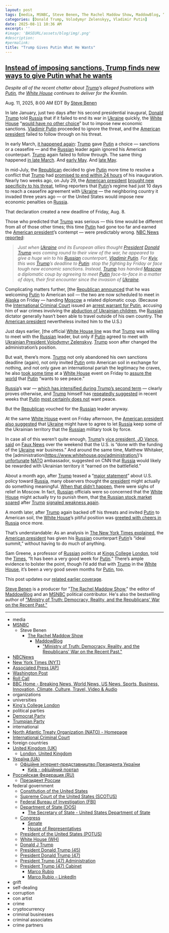 ```yaml
---
layout: post
tags: [media, MSNBC, Steve Benen, The Rachel Maddow Show, MaddowBlog, “Ministry of Truth –  Democracy Reality and the Republicans’ War on the Recent Past.”, NBCNews, New York Times (NYT), Associated Press (AP), Washington Post, Roll Call, BBC Home - Breaking News World News US News Sports Business Innovation Climate Culture Travel Video & Audio, organizations, universities, King’s College London, political parties, Democrat Party, Trumpian Party, international, North Atlantic Treaty Organization (NATO) - Homepage, International Criminal Court, foreign countries, United Kingdom (UK), London United Kingdom, Україна (UA), Офіційне інтернет-представництво Президента України, Київ - офіційний портал, Российская Федерация (RU), Президент России, federal government, Constitution of the United States, Supreme Court of the United States (SCOTUS), Federal Bureau of Investigation (FBI), Department of State (DOS), The Secretary of State - United States Department of State, Congress, Senate, House of Representatives, President of the United States (POTUS), White House (WH), Donald J Trump, President Donald Trump (45), President Donald Trump (47), President Trump (47) Administration, President Trump (47) Cabinet, Marco Rubio, Marco Rubio – LinkedIn, grift, self-dealing, corruption, con artist, crime, cryptocurrency, criminal businesses, criminal associates, crime partners]
categories: [Donald Trump, Volodymyr Zelenskyy, Vladimir Putin]
date: 2025-08-11 10:36 AM
excerpt: ''
#image: 'BASEURL/assets/blog/img/.png'
#description:
#permalink:
title: "Trump Gives Putin What He Wants"
---
```



## [Instead of imposing sanctions, Trump finds new ways to give Putin what he wants](https://www.msnbc.com/rachel-maddow-show/maddowblog/instead-imposing-sanctions-trump-finds-new-ways-give-putin-wants-rcna224235)

*Despite all of the recent chatter about [Trump](https://www.donaldjtrump.com/)’s alleged frustrations with [Putin](http://kremlin.ru/), the [White House](https://www.whitehouse.gov/) continues to deliver for the Kremlin.*

Aug. 11, 2025, 8:00 AM EDT
By [Steve Benen](https://www.msnbc.com/author/steve-benen-ncpn433601)

In late January, just two days after his second presidential inaugural, [Donald Trump](https://www.donaldjtrump.com/) told [Russia](http://government.ru/) that if it failed to end its war in [Ukraine](https://www.gov.ua/) quickly, the [White House](https://www.whitehouse.gov/) “[would have no other choice](https://truthsocial.com/@realDonaldTrump](https://www.donaldjtrump.com/)/113872782548137314)” but to impose new economic sanctions. [Vladimir Putin](http://kremlin.ru/) proceeded to ignore the threat, and the [American president](https://www.whitehouse.gov/) failed to follow through on his threat.

In early March, [it happened again](https://truthsocial.com/@realDonaldTrump](https://www.donaldjtrump.com/)/114121576367163341): [Trump](https://www.donaldjtrump.com/) gave [Putin](http://kremlin.ru/) a choice — sanctions or a ceasefire — and the [Russian](http://government.ru/) leader again ignored his American counterpart. [Trump](https://www.donaldjtrump.com/) again failed to follow through. The same thing happened [in late March](https://www.msnbc.com/rachel-maddow-show/maddowblog/russia-putin-sanctions-watch-trump-not-says-rcna198900). And [early May](https://truthsocial.com/@realDonaldTrump](https://www.donaldjtrump.com/)/114474136794655068). And [late May](https://www.msnbc.com/rachel-maddow-show/maddowblog/trumps-major-announcement-russia-sounds-familiar-falls-far-short-rcna218677).

In mid-July, the [Republican](https://www.gop.com/) decided to give [Putin](http://kremlin.ru/) more time to resolve a conflict that [Trump](https://www.donaldjtrump.com/) had [promised to end within 24 hours](https://www.msnbc.com/rachel-maddow-show/maddowblog/years-late-trump-discovers-russias-war-ukraine-difficult-resolve-rcna215270) of his inauguration. Nearly two weeks ago, on July 29, the [American president](https://www.whitehouse.gov/) [brought new specificity to his threat](https://www.nbcnews.com/politics/trump-administration/live-blog/trump-starmer-tariffs-china-trade-immigration-israel-gaza-live-updates-rcna221282/rcrd85575?canonicalCard=true), telling reporters that [Putin](http://kremlin.ru/)’s regime had just 10 days to reach a ceasefire agreement with [Ukraine](https://www.gov.ua/) — the neighboring country it invaded three years ago — or the United States would impose new economic penalties on [Russia](http://government.ru/).

That declaration created a new deadline of Friday, Aug. 8.

Those who predicted that [Trump](https://www.donaldjtrump.com/) was serious — this time would be different from all of those other times; this time [Putin](http://kremlin.ru/) had gone too far and earned the [American president](https://www.whitehouse.gov/)’s contempt — were predictably wrong. [NBC News reported](https://www.nbcnews.com/world/russia/trump-putin-meeting-ukraine-war-ceasefire-zelenskyy-rcna223589):

> *Just when [Ukraine](https://www.gov.ua/) and its European allies thought [President](https://www.whitehouse.gov/) [Donald Trump](https://www.donaldjtrump.com/) was coming round to their view of the war, he appeared to give a huge win to his [Russian](http://government.ru/) counterpart, [Vladimir Putin](http://kremlin.ru/). For [Kyiv](https://kyivcity.gov.ua/), this was [Trump](https://www.donaldjtrump.com/)’s deadline to [Putin](http://kremlin.ru/): stop the fighting by Friday or face tough new economic sanctions. Instead, [Trump](https://www.donaldjtrump.com/) has handed [Moscow](http://kremlin.ru/) a diplomatic coup by agreeing to meet [Putin](http://kremlin.ru/) face-to-face in a matter of days, their first encounter since the invasion of [Ukraine](https://www.gov.ua/).*

Complicating matters further, [the [Republican announced](https://truthsocial.com/@realDonaldTrump/posts/114995403653615328) that he was welcoming [Putin](http://kremlin.ru/) to American soil — the two are now scheduled to meet in [Alaska](https://www.alaska.gov/) on Friday — handing [Moscow](http://kremlin.ru/) a related diplomatic coup. (Because the [International Criminal Court](https://web.prod.icc-cpi.int/) issued an [arrest warrant for Putin](https://apnews.com/article/icc-putin-war-crimes-ukraine-9857eb68d827340394960eccf0589253), accusing him of war crimes involving the [abduction of Ukrainian children](https://www.nbcnews.com/specials/ukraine-missing-children-taken-by-russia-kherson/index.html), the [Russian](http://government.ru/) dictator generally hasn’t been able to travel outside of his own country. The [American president](https://www.whitehouse.gov/) nevertheless invited him to the U.S.)

Just days earlier, [the official [White House line](https://www.washingtonpost.com/politics/2025/08/08/trump-presidency-news/#link-DMJWT62PLJBP3JA66VIVZP5KJA) was that [Trump](https://www.donaldjtrump.com/) was willing to meet with the [Russian](http://government.ru/) leader, but only if [Putin](http://kremlin.ru/) agreed to meet with [Ukrainian President Volodymyr Zelenskyy](https://www.president.gov.ua/). [Trump](https://www.donaldjtrump.com/) soon after changed the administration’s position.

But wait, there’s more. [Trump](https://www.donaldjtrump.com/) not only abandoned his own sanctions deadline (again), not only invited [Putin](http://kremlin.ru/) onto American soil in exchange for nothing, and not only gave an international pariah the legitimacy he craves, he also [took some time](https://bsky.app/profile/atrupar.com/post/3lvw3keufdd2g) at a [White House](https://www.whitehouse.gov/) event on Friday to [assure the world](https://rollcall.com/factbase/trump/transcript/donald-trump-remarks-trilateral-agreement-armenia-azerbaijan-august-8-2025/) that [Putin](http://kremlin.ru/) “wants to see peace.”

[Russia](http://government.ru/)’s war — [which has intensified during Trump’s second term](https://x.com/ianbremmer/status/1953451197802619038) — clearly proves otherwise, and [Trump](https://www.donaldjtrump.com/) himself has [repeatedly suggested](https://www.msnbc.com/rachel-maddow-show/maddowblog/trump-insists-wasnt-fooled-russias-putin-record-suggests-otherwise-rcna219081) in recent weeks that [Putin](http://kremlin.ru/) [most certainly does not](https://bsky.app/profile/atrupar.com/post/3lthphlgoa42v) want peace.

But the [Republican](https://www.gop.com/) vouched for the [Russian](http://government.ru/) leader anyway.

At the same [White House](https://www.whitehouse.gov/) event on Friday afternoon, the [American president](https://www.whitehouse.gov/) [also suggested](https://rollcall.com/factbase/trump/transcript/donald-trump-remarks-trilateral-agreement-armenia-azerbaijan-august-8-2025/) that [Ukraine](https://www.gov.ua/) might have to agree to let [Russia](http://government.ru/) keep some of the Ukrainian territory that the [Russian](http://government.ru/) military took by force.

In case all of this weren’t quite enough, [Trump](https://www.donaldjtrump.com/)’s [vice president, JD Vance](https://www.whitehouse.gov/administration/jd-vance/), [said](https://thehill.com/homenews/5445500-vance-done-funding-ukraine-war-business/) on [Faux News](https://https://www.foxnews.com/) over the weekend that the U.S. is “done with the funding of the [Ukraine](https://www.gov.ua/) war business.” And around the same time, Matthew Whitaker, the [administration(https://www.whitehouse.gov/administration/)’s [unfortunate](https://apnews.com/article/trump-matthew-whitaker-nato-ambassador-foreign-policy-173c814ab755ee39d58e7023ff8242a5) [NATO](https://www.nato.int/) ambassador, suggested on CNN that [Russia](http://government.ru/) would likely be rewarded with Ukrainian territory it “earned on the battlefield.”

About a month ago, after [Trump](https://www.donaldjtrump.com/) teased a “[major statement](https://www.nbcnews.com/politics/donald-trump/trump-tariffs-inflation-hasbro-ukraine-patriot-missiles-nato-russia-rcna218125)” about U.S. policy toward [Russia](http://government.ru/), many observers thought the [president](https://www.whitehouse.gov/) might actually do something meaningful. [When that didn’t happen](https://www.msnbc.com/rachel-maddow-show/maddowblog/trump-insists-wasnt-fooled-russias-putin-record-suggests-otherwise-rcna219081), there were sighs of relief in Moscow. In fact, [Russian](http://government.ru/) officials were so concerned that the [White House](https://www.whitehouse.gov/) might actually try to punish them, that [the Russian stock market soared](https://www.bbc.com/news/articles/c62g6e8zvd4) after [Trump](https://www.donaldjtrump.com/) [signaled weakness again](https://www.msnbc.com/rachel-maddow-show/maddowblog/trump-insists-wasnt-fooled-russias-putin-record-suggests-otherwise-rcna219081).

A month later, after [Trump](https://www.donaldjtrump.com/) again backed off his threats and invited [Putin](http://kremlin.ru/) to American soil, the [White House](https://www.whitehouse.gov/)’s pitiful position was [greeted with cheers in Russia](https://www.washingtonpost.com/world/2025/08/10/putin-trump-russia-ukraine-summit/) once more.

That’s understandable: As an analysis in [The New York Times explained](https://www.nytimes.com/2025/08/10/world/europe/ukraine-trump-putin-summit.html), the [American president](https://www.whitehouse.gov/) has given his [Russian](http://government.ru/) counterpart [Putin](http://kremlin.ru/)’s “ideal summit,” without having to do much of anything.

Sam Greene, a professor of [Russian](http://government.ru/) politics at [Kings College](https://www.kcl.ac.uk/index) [London](https://www.london.gov.uk/home-page), told the [Times](https://www.nytimes.com/), “It has been a very good week for [Putin](http://kremlin.ru/).” There’s ample evidence to bolster the point, though I’d add that with [Trump](https://www.donaldjtrump.com/) in the [White House](https://www.whitehouse.gov/), it’s been a very good seven months for [Putin](http://kremlin.ru/), too.

This post updates our [related earlier coverage](https://www.msnbc.com/rachel-maddow-show/maddowblog/trump-insists-wasnt-fooled-russias-putin-record-suggests-otherwise-rcna219081).

[Steve Benen](https://www.msnbc.com/author/steve-benen-ncpn433601) is a producer for "[The Rachel Maddow Show](https://www.msnbc.com/rachel-maddow-show)," the editor of [MaddowBlog](https://www.msnbc.com/rachel-maddow-show) and an [MSNBC](https://www.msnbc.com/) political contributor. He's also the bestselling author of ["Ministry of Truth: Democracy, Reality, and the Republicans' War on the Recent Past."](https://www.harpercollins.com/products/ministry-of-truth-steve-benen)

----
- media
- [MSNBC](https://www.msnbc.com/)
    - Steve Benen
        - [The Rachel Maddow Show](https://www.msnbc.com/rachel-maddow-show)
            - [MaddowBlog](https://www.msnbc.com/rachel-maddow-show) 
                - ["Ministry of Truth: Democracy, Reality, and the Republicans' War on the Recent Past."](https://www.harpercollins.com/products/ministry-of-truth-steve-benen)
- [NBCNews](https://www.nbcnews.com/)
- [New York Times (NYT)](https://www.nytimes.com/)
- [Associated Press (AP)](https://apnews.com/)
- [Washington Post](https://www.washingtonpost.com/)
- [Roll Call](https://rollcall.com/)
- [BBC Home - Breaking News, World News, US News, Sports, Business, Innovation, Climate, Culture, Travel, Video & Audio](https://www.bbc.com/)
- organizations 
- universities 
- [King's College London](https://www.kcl.ac.uk/index)
- political parties 
- [Democrat Party](https://www.democrats.org/)
- [Trumpian Party](https://www.gop.com/)
- international 
- [North Atlantic Treaty Organization (NATO) - Homepage](https://www.nato.int/)
- [International Criminal Court](https://web.prod.icc-cpi.int/)
- foreign countries 
- [United Kingdom (UK)](https://www.gov.uk/)
    - [London,  United Kingdom](https://www.london.gov.uk/home-page)
- [Україна (UA)](https://www.gov.ua/)
    - [Офіційне інтернет-представництво Президента України](https://www.president.gov.ua/)
        - [Київ - офіційний портал](https://kyivcity.gov.ua/)
- [Российская Федерация (RU)](http://government.ru/)
    - [Президент России](http://kremlin.ru/)
- federal government 
    - [Constitution of the United States](https://constitution.congress.gov/)
    - [Supreme Court of the United States (SCOTUS)](https://www.supremecourt.gov/)
    - [Federal Bureau of Investigation (FBI)](https://www.fbi.gov/)
    - [Department of State (DOS)](https://www.state.gov/)
        - [The Secretary of State - United States Department of State](https://www.state.gov/secretary)
    - [Congress](https://www.congress.gov/)
        - [Senate](https://www.senate.gov/)
        - [House of Representatives](https://www.house.gov/)
    - [President of the United States (POTUS)](https://www.whitehouse.gov/)
    - [White House (WH)](https://www.whitehouse.gov/)
    - [Donald J Trump](https://www.donaldjtrump.com/)
    - [President Donald Trump (45)](https://trumpwhitehouse.archives.gov/)
    - [President Donald Trump (47)](https://www.whitehouse.gov/administration/donald-j-trump/)
    - [President Trump (47) Administration](https://www.whitehouse.gov/administration/)
    - [President Trump (47) Cabinet](https://www.whitehouse.gov/administration/the-cabinet/)
        - [Marco Rubio](https://www.state.gov/biographies/marco-rubio/)
        - [Marco Rubio – LinkedIn](https://www.linkedin.com/in/marcorubio16/)
- grift
- self-dealing
- corruption
- con artist 
- crime
- cryptocurrency 
- criminal businesses
- criminal associates
- crime partners
